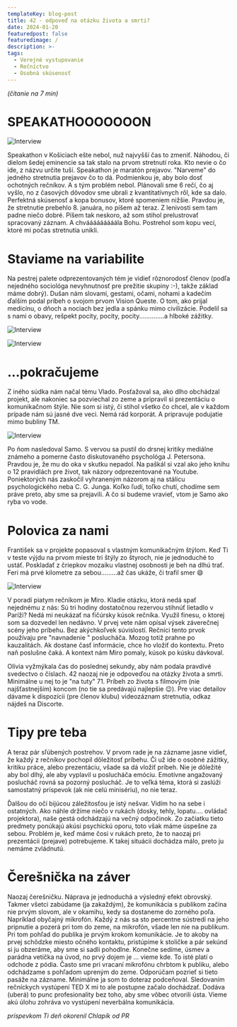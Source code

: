 ```yaml
---
templateKey: blog-post
title: 42 - odpoveď na otázku života a smrti?
date: 2024-01-20
featuredpost: false
featuredimage: /
description: >-
tags:
  - Verejné vystupovanie
  - Rečníctvo
  - Osobná skúsenosť
---
```


*(čítanie na 7 min)*

# SPEAKATHOOOOOOON

![Interview](/img/IMG_2023-11-22-David.jpg)

Speakathon v Košiciach ešte nebol, nuž najvyšší čas to zmeniť. Náhodou, či dielom šedej eminencie sa tak stalo na prvom stretnutí roka.
Kto nevie o čo ide, z názvu určite tuší. Speakathon je maratón prejavov. "Narveme" do jedného stretnutia prejavov čo to dá. Podmienkou
je, aby bolo dosť ochotných rečníkov. A s tým problém nebol. Plánovali sme 6 rečí, čo aj vyšlo, no z časových dôvodov sme ubrali z
kvantitatívnych rôl, kde sa dalo. Perfektná skúsenosť a kopa bonusov, ktoré spomeniem nižšie. Pravdou je, že stretnutie prebehlo 8. januára,
no píšem až teraz. Z lenivosti sem tam padne niečo dobré. Píšem tak neskoro, až som stihol prelustrovať spracovaný záznam. A chvááááááááála
Bohu. Postrehol som kopu vecí, ktoré mi počas stretnutia unikli.

# Staviame na variabilite

Na pestrej palete odprezentovaných tém je vidieť rôznorodosť členov (podľa nejedného sociológa nevyhnutnosť pre prežitie skupiny :-), takže
základ máme dobrý). Dušan nám slovami, gestami, očami, nohami a kadečím ďalším podal príbeh o svojom prvom Vision Queste. O tom, ako prijal
medicínu, o dňoch a nociach bez jedla a spánku mimo civilizácie. Podelil sa s nami o obavy, rešpekt pocity, pocity, pocity..............a
hlboké zážitky.

![Interview](/img/IMG_2023-11-22-Dusan.jpg)

![Interview](/img/IMG_2023-11-22-Trung.jpg)

# ...pokračujeme

 Z iného súdka nám načal tému Vlado. Posťažoval sa, ako dlho obchádzal projekt, ale nakoniec sa pozviechal zo zeme a pripravil si prezentáciu o
komunikačnom štýle. Nie som si istý, či stihol všetko čo chcel, ale v každom prípade nám sú jasné dve veci. Nemá rád korporát. A pripravuje
podujatie mimo bubliny TM.

![Interview](/img/IMG_2023-11-22-Vlado.jpg)

Po ňom nasledoval Samo. S vervou sa pustil do drsnej kritiky mediálne známeho a pomerne často diskutovaného psychológa J. Petersona. Pravdou je,
že mu do oka v skutku nepadol. Na paškál si vzal ako jeho knihu o 12 pravidlách pre život, tak názory odprezentované na Youtube. Poniektorých nás
zaskočil vyhraneným názorom aj na stálicu psychologického neba C. G. Junga. Koľko ľudí, toľko chutí, chodíme sem práve preto, aby sme sa prejavili.
A čo si budeme vravieť, vtom je Samo ako ryba vo vode.

# Polovica za nami

 František sa v projekte popasoval s vlastným komunikačným štýlom. Keď Ti v teste výjdu na prvom mieste tri štýly zo štyroch, nie je jednoduché to
ustáť. Poskladať z čriepkov mozaiku vlastnej osobnosti je beh na dlhú trať. Feri má prvé kilometre za sebou.........až čas ukáže, či trafil smer 😄

![Interview](/img/IMG_2023-11-22-Feri.jpg)

V poradí piatym rečníkom je Miro. Kladie otázku, ktorá nedá spať nejednému z nás: Sú tri hodiny dostatočnou rezervou stihnúť lietadlo v Paríži? Nedá
mi neukázať na fičúrsky kúsok rečníka. Využil finesu, o ktorej som sa dozvedel len nedávno. V prvej vete nám opísal výsek záverečnej scény jeho príbehu.
Bez akýchkoľvek súvislostí. Rečníci tento prvok používaju pre "navnadenie " poslucháča. Mozog totiž prahne po kauzalitách. Ak dostane časť informácie,
chce ho vložiť do kontextu. Preto naň poslušne čaká. A kontext nám Miro pomaly, kúsok po kúsku dávkoval.

Olívia vyžmýkala čas do poslednej sekundy, aby nám podala pravdivé svedectvo o číslach. 42 naozaj nie je odpoveďou na otázky života a smrti. Minimálne
u nej to je "na tuty" 71. Príbeh zo života s filmovým (nie najšťastnejším) koncom (no tie sa predávajú najlepšie 😉). Pre viac detailov dávame k
dispozícii (pre členov klubu) videozáznam stretnutia, odkaz nájdeš na Discorte.

# Tipy pre teba

A teraz pár sľúbených postrehov. V prvom rade je na zázname jasne vidieť, že každý z rečníkov pochopil dôležitosť príbehu. Či už ide o osobné zážitky,
kritiku práce, alebo prezentáciu, všade sa dá vložiť príbeh. Nie je dôležité aby bol dlhý, ale aby vyplavil u poslucháča emóciu. Emotívne angažovaný
poslucháč rovná sa pozorný poslucháč. Je to veľká téma, ktorá si zaslúži samostatný príspevok (ak nie celú minisériu), no nie teraz.

Ďalšou do očí bijúcou záležitosťou je istý nešvar. Vidím ho na sebe i ostatných. Ako náhle držíme niečo v rukách (dosky, tehly, lopatu.... ovládač
projektora), naše gestá odchádzajú na večný odpočinok. Zo začiatku tieto predmety ponúkajú akúsi psychickú oporu, toto však máme úspešne za sebou.
Problém je, keď máme čosi v rukách preto, že to naozaj pri prezentácii (prejave) potrebujeme. K takej situácii dochádza málo, preto ju nemáme zvládnutú.

# Čerešnička na záver

Naozaj čerešničku. Náprava je jednoduchá a výsledný efekt obrovský. Takmer všetci zabúdame (ja zakaždým), že komunikácia s publikom začína nie
prvým slovom, ale v okamihu, kedy sa dostaneme do zorného poľa. Napríklad obyčajný mikrofón. Každý z nás sa sto percentne sústredí na jeho pripnutie
a pozerá pri tom do zeme, na mikrofón, všade len nie na publikum. Pri tom pohľad do publika je prvým krokom komunikácie. Je to akoby na prvej schôdzke
miesto očného kontaktu, pristúpime k stoličke a pár sekúnd si ju obzeráme, aby sme si sadli pohodlne. Konečne sedíme, úsmev a parádna vetička na úvod,
no prvý dojem je ... vieme kde. To isté platí o odchode z pódia. Často sme pri vracaní mikrofónu chrbtom k publiku, alebo odchádzame s pohľadom upreným
do zeme. Odporúčam pozrieť si tieto pasáže na zázname. Minimálne ja som to doteraz podceňoval. Sledovaním rečníckych vystúpení TED X mi to ale postupne
začalo dochádzať. Dodáva (uberá) to punc profesionality bez toho, aby sme vôbec otvorili ústa. Vieme akú úlohu zohráva vo vystúpení neverbálna komunikácia.

*príspevkom Ti deň okorenil Chlapík od PR*
